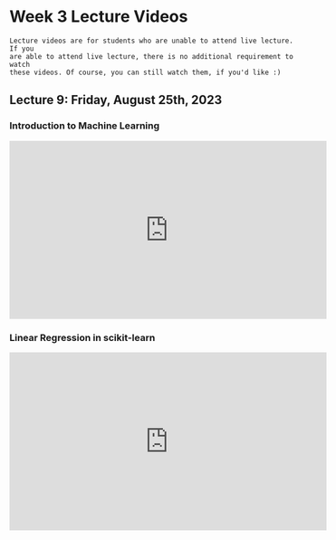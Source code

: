 # Week 3 Lecture Videos

```{note}
Lecture videos are for students who are unable to attend live lecture. If you
are able to attend live lecture, there is no additional requirement to watch 
these videos. Of course, you can still watch them, if you'd like :)
```
## Lecture 9: Friday, August 25th, 2023

### Introduction to Machine Learning
<iframe width="560" height="315" src="https://www.youtube.com/embed/rEi7SRoAZko?si=dLP6feOuL6Zeh2ax" 
title="YouTube video player" frameborder="0" allow="accelerometer; autoplay; clipboard-write; encrypted-media; 
gyroscope; picture-in-picture; web-share" allowfullscreen></iframe>

### Linear Regression in scikit-learn
<iframe width="560" height="315" src="https://www.youtube.com/embed/q5Tk0qSDmvU?si=Eq7dgc_JXADmr0ee" 
title="YouTube video player" frameborder="0" allow="accelerometer; autoplay; 
clipboard-write; encrypted-media; gyroscope; picture-in-picture; web-share" 
allowfullscreen></iframe>
